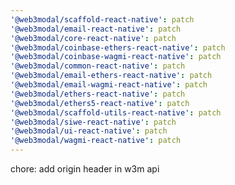 ```yaml
---
'@web3modal/scaffold-react-native': patch
'@web3modal/email-react-native': patch
'@web3modal/core-react-native': patch
'@web3modal/coinbase-ethers-react-native': patch
'@web3modal/coinbase-wagmi-react-native': patch
'@web3modal/common-react-native': patch
'@web3modal/email-ethers-react-native': patch
'@web3modal/email-wagmi-react-native': patch
'@web3modal/ethers-react-native': patch
'@web3modal/ethers5-react-native': patch
'@web3modal/scaffold-utils-react-native': patch
'@web3modal/siwe-react-native': patch
'@web3modal/ui-react-native': patch
'@web3modal/wagmi-react-native': patch
---
```


chore: add origin header in w3m api
